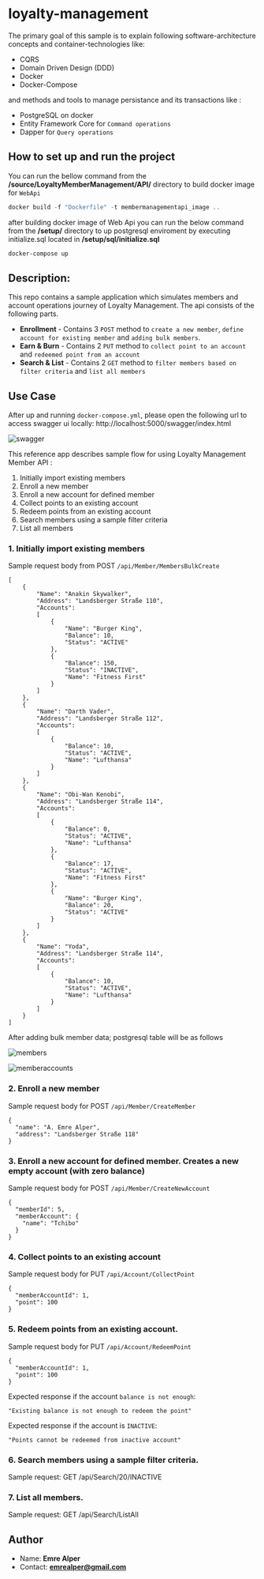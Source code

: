 # loyalty-management

The primary goal of this sample is to explain following software-architecture concepts and container-technologies like:  
  
* CQRS  
* Domain Driven Design (DDD)  
* Docker
* Docker-Compose

and methods and tools to manage persistance and its transactions like :
* PostgreSQL on docker
* Entity Framework Core for `Command operations`
* Dapper for `Query operations`


## How to set up and run the project
You can run the bellow command from the **/source/LoyaltyMemberManagement/API/** directory to build docker image for  `WebApi` 
```powershell
docker build -f "Dockerfile" -t membermanagementapi_image ..
```

after building docker image of Web Api you can run the below command from the **/setup/** directory to up postgresql enviroment by executing initialize.sql located in **/setup/sql/initialize.sql**

```powershell
docker-compose up
```


## Description:
This repo contains a sample application which simulates members and account operations journey of Loyalty Management. The api consists of the following parts.

* **Enrollment** - Contains 3 `POST` method to `create a new member`, `define account for existing member` and `adding bulk members`. 
* **Earn & Burn** - Contains 2 `PUT` method to `collect point to an account` and `redeemed point from an account`
* **Search & List** - Contains 2 `GET` method to `filter members based on filter criteria` and `list all members`


## Use Case

After up and running `docker-compose.yml`, please open the following url to access swagger ui locally: http://localhost:5000/swagger/index.html

![swagger](https://github.com/emrealper/loyalty-management/blob/main/media/swaggerui.png)

This reference app describes sample flow for using Loyalty Management Member API :
1. Initially import existing members
2. Enroll a new member
3. Enroll a new account for defined member
4. Collect points to an existing account
5. Redeem points from an existing account
6. Search members using a sample filter criteria
7. List all members

### 1. Initially import existing members
Sample request body from POST `/api/Member/MembersBulkCreate`

``` 
[
	{
		"Name": "Anakin Skywalker",
		"Address": "Landsberger Straße 110",
		"Accounts": 
		[
			{
				"Name": "Burger King",
				"Balance": 10,
				"Status": "ACTIVE"
			},
			{
				"Balance": 150,
				"Status": "INACTIVE",
				"Name": "Fitness First"
			}
		]
	},
	{
		"Name": "Darth Vader",
		"Address": "Landsberger Straße 112",
		"Accounts": 
		[
			{
				"Balance": 10,
				"Status": "ACTIVE",
				"Name": "Lufthansa"
			}
		]
	},
	{
		"Name": "Obi-Wan Kenobi",
		"Address": "Landsberger Straße 114",
		"Accounts": 
		[
			{
				"Balance": 0,
				"Status": "ACTIVE",
				"Name": "Lufthansa"
			},
			{
				"Balance": 17,
				"Status": "ACTIVE",
				"Name": "Fitness First"
			},
			{
				"Name": "Burger King",
				"Balance": 20,
				"Status": "ACTIVE"
			}
		]
	},
	{
		"Name": "Yoda",
		"Address": "Landsberger Straße 114",
		"Accounts": 
		[
			{
				"Balance": 10,
				"Status": "ACTIVE",
				"Name": "Lufthansa"
			}
		]
	}
]
```

After adding bulk member data; postgresql table will be as follows

![members](https://github.com/emrealper/loyalty-management/blob/main/media/members.png)

![memberaccounts](https://github.com/emrealper/loyalty-management/blob/main/media/memberaccounts.png)


### 2. Enroll a new member
Sample request body for POST `/api/Member/CreateMember`

```
{
  "name": "A. Emre Alper",
  "address": "Landsberger Straße 118"
}
```

### 3. Enroll a new account for defined member. Creates a new empty account (with zero balance) 
Sample request body for POST `/api/Member/CreateNewAccount`

```
{
  "memberId": 5,
  "memberAccount": {
    "name": "Tchibo"
  }
}
```

### 4. Collect points to an existing account
Sample request body for PUT `/api/Account/CollectPoint`

```
{
  "memberAccountId": 1,
  "point": 100
}
```

### 5. Redeem points from an existing account.
Sample request body for PUT `/api/Account/RedeemPoint`

```
{
  "memberAccountId": 1,
  "point": 100
}
```
Expected response if the account `balance is not enough`:

```
"Existing balance is not enough to redeem the point"
```

Expected response if the account is `INACTIVE`:

```
"Points cannot be redeemed from inactive account"
```

### 6. Search members using a sample filter criteria.
Sample request: GET /api/Search/20/INACTIVE

### 7. List all members.
Sample request: GET /api/Search/ListAll


## Author
- Name: **Emre Alper**
- Contact: **emrealper@gmail.com**
